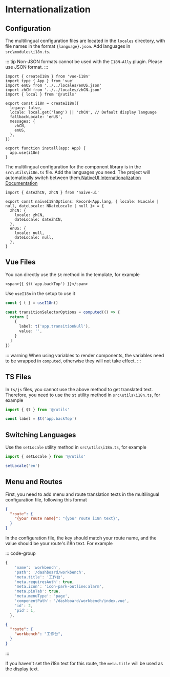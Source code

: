 # Internationalization

## Configuration

The multilingual configuration files are located in the `locales` directory, with file names in the format `{language}.json`. Add languages in `src\modules\i18n.ts`.

::: tip
Non-JSON formats cannot be used with the `I18N-Ally` plugin. Please use JSON format.
:::

```ts{3,4,12,13}
import { createI18n } from 'vue-i18n'
import type { App } from 'vue'
import enUS from '../../locales/enUS.json'
import zhCN from '../../locales/zhCN.json'
import { local } from '@/utils'

export const i18n = createI18n({
  legacy: false,
  locale: local.get('lang') || 'zhCN', // Default display language
  fallbackLocale: 'enUS',
  messages: {
    zhCN,
    enUS,
  },
})

export function install(app: App) {
  app.use(i18n)
}

```

The multilingual configuration for the component library is in the `src\utils\i18n.ts` file. Add the languages you need. The project will automatically switch between them.[NativeUI Internationalization Documentation](https://www.naiveui.com/en-US/light/docs/i18n)

```ts{1,4,5,6,7}
import { dateZhCN, zhCN } from 'naive-ui'

export const naiveI18nOptions: Record<App.lang, { locale: NLocale | null, dateLocale: NDateLocale | null }> = {
  zhCN: {
    locale: zhCN,
    dateLocale: dateZhCN,
  },
  enUS: {
    locale: null,
    dateLocale: null,
  },
}

```

## Vue Files

You can directly use the `$t` method in the template, for example

```vue{3}
<span>{{ $t('app.backTop') }}</span>

```

Use `useI18n` in the setup to use it

```ts
const { t } = useI18n()

const transitionSelectorOptions = computed(() => {
  return [
    {
      label: t('app.transitionNull'),
      value: '',
    }
  ]
})

```

::: warning
When using variables to render components, the variables need to be wrapped in `computed`, otherwise they will not take effect.
:::

## TS Files

In `ts/js` files, you cannot use the above method to get translated text. Therefore, you need to use the `$t` utility method in `src\utils\i18n.ts`, for example

```ts
import { $t } from '@/utils'

const label = $t('app.backTop')
```

## Switching Languages

Use the `setLocale` utility method in `src\utils\i18n.ts`, for example

```ts
import { setLocale } from '@/utils'

setLocale('en')
```

## Menu and Routes

First, you need to add menu and route translation texts in the multilingual configuration file, following this format

```json
{
  "route": {
    "{your route name}": "{your route i18n text}",
  }
}

```

In the configuration file, the key should match your route name, and the value should be your route's i18n text. For example

::: code-group

```ts [route]{2}
{
    'name': 'workbench',
    'path': '/dashboard/workbench',
    'meta.title': '工作台',
    'meta.requiresAuth': true,
    'meta.icon': 'icon-park-outline:alarm',
    'meta.pinTab': true,
    'meta.menuType': 'page',
    'componentPath': '/dashboard/workbench/index.vue',
    'id': 2,
    'pid': 1,
  },
```

```json [locale]{3}
{
  "route": {
    "workbench": "工作台",
  }
}
```

:::

If you haven't set the i18n text for this route, the `meta.title` will be used as the display text.
